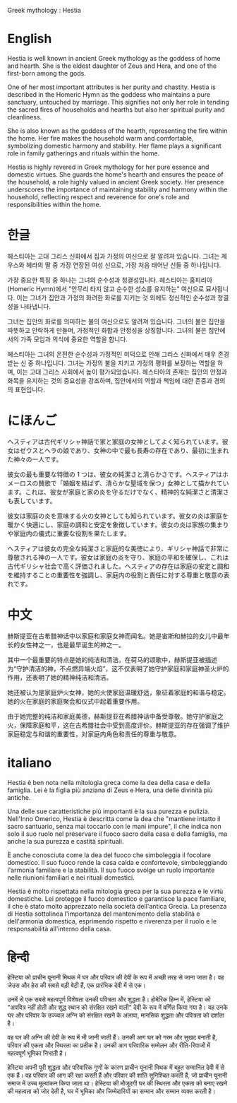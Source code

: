 Greek mythology : Hestia

# English

Hestia is well known in ancient Greek mythology as the goddess of home and hearth. She is the eldest daughter of Zeus and Hera, and one of the first-born among the gods.

One of her most important attributes is her purity and chastity. Hestia is described in the Homeric Hymn as the goddess who maintains a pure sanctuary, untouched by marriage. This signifies not only her role in tending the sacred fires of households and hearths but also her spiritual purity and cleanliness.

She is also known as the goddess of the hearth, representing the fire within the home. Her fire makes the household warm and comfortable, symbolizing domestic harmony and stability. Her flame plays a significant role in family gatherings and rituals within the home.

Hestia is highly revered in Greek mythology for her pure essence and domestic virtues. She guards the home's hearth and ensures the peace of the household, a role highly valued in ancient Greek society. Her presence underscores the importance of maintaining stability and harmony within the household, reflecting respect and reverence for one's role and responsibilities within the home.

# 한글

헤스티아는 고대 그리스 신화에서 집과 가정의 여신으로 잘 알려져 있습니다. 그녀는 제우스와 헤라의 딸 중 가장 연장된 여성 신으로, 가장 처음 태어난 신들 중 하나입니다.

가장 중요한 특징 중 하나는 그녀의 순수성과 청결성입니다. 헤스티아는 홈피리아(Homeric Hymn)에서 "안무리 타지 않고 순수한 성소를 유지하는" 여신으로 묘사됩니다. 이는 그녀가 집안과 가정의 화려한 화로를 지키는 것 외에도 정신적인 순수성과 청결성을 나타냅니다.

그녀는 집안의 화로를 의미하는 불의 여신으로도 알려져 있습니다. 그녀의 불은 집안을 따뜻하고 안락하게 만들며, 가정적인 화합과 안정성을 상징합니다. 그녀의 불은 집안에서의 가족 모임과 의식에 중요한 역할을 합니다.

헤스티아는 그녀의 온전한 순수성과 가정적인 미덕으로 인해 그리스 신화에서 매우 존경받는 신 중 하나입니다. 그녀는 가정의 불을 지키고 가정의 평화를 보장하는 역할을 하며, 이는 고대 그리스 사회에서 높이 평가되었습니다. 헤스티아의 존재는 집안의 안정과 화목을 유지하는 것의 중요성을 강조하며, 집안에서의 역할과 책임에 대한 존중과 경의의 표현입니다.

# にほんご

ヘスティアは古代ギリシャ神話で家と家庭の女神としてよく知られています。彼女はゼウスとヘラの娘であり、女神の中で最も長寿の存在であり、最初に生まれた神々の一人です。

彼女の最も重要な特徴の 1 つは、彼女の純潔さと清らかさです。ヘスティアはホメーロスの賛歌で「婚姻を結ばず、清らかな聖域を保つ」女神として描かれています。これは、彼女が家庭と家の炎を守るだけでなく、精神的な純潔さと清潔さも表しています。

彼女は家庭の炎を意味する火の女神としても知られています。彼女の炎は家庭を暖かく快適にし、家庭の調和と安定を象徴しています。彼女の炎は家族の集まりや家庭内の儀式に重要な役割を果たします。

ヘスティアは彼女の完全な純潔さと家庭的な美徳により、ギリシャ神話で非常に尊敬される神の一人です。彼女は家庭の炎を守り、家庭の平和を確保し、これは古代ギリシャ社会で高く評価されました。ヘスティアの存在は家庭の安定と調和を維持することの重要性を強調し、家庭内の役割と責任に対する尊重と敬意の表れです。

# 中文

赫斯提亚在古希腊神话中以家庭和家庭女神而闻名。她是宙斯和赫拉的女儿中最年长的女性神之一，也是最早诞生的神之一。

其中一个最重要的特点是她的纯洁和清洁。在荷马的颂歌中，赫斯提亚被描述为“守护清洁的神，不点燃异端火焰”，这不仅表明了她守护家庭和家庭神圣火炉的作用，还表明了她的精神纯洁和清洁。

她还被认为是家庭炉火女神，她的火使家庭温暖舒适，象征着家庭的和谐与稳定。她的火在家庭的家庭聚会和仪式中起着重要作用。

由于她完整的纯洁和家庭美德，赫斯提亚在希腊神话中备受尊敬。她守护家庭之火，保障家庭和平，这在古希腊社会中受到高度评价。赫斯提亚的存在强调了维护家庭稳定与和谐的重要性，对家庭内角色和责任的尊重与敬意。

# italiano

Hestia è ben nota nella mitologia greca come la dea della casa e della famiglia. Lei è la figlia più anziana di Zeus e Hera, una delle divinità più antiche.

Una delle sue caratteristiche più importanti è la sua purezza e pulizia. Nell'Inno Omerico, Hestia è descritta come la dea che "mantiene intatto il sacro santuario, senza mai toccarlo con le mani impure", il che indica non solo il suo ruolo nel preservare il fuoco sacro della casa e della famiglia, ma anche la sua purezza e castità spirituali.

È anche conosciuta come la dea del fuoco che simboleggia il focolare domestico. Il suo fuoco rende la casa calda e confortevole, simboleggiando l'armonia familiare e la stabilità. Il suo fuoco svolge un ruolo importante nelle riunioni familiari e nei rituali domestici.

Hestia è molto rispettata nella mitologia greca per la sua purezza e le virtù domestiche. Lei protegge il fuoco domestico e garantisce la pace familiare, il che è stato molto apprezzato nella società dell'antica Grecia. La presenza di Hestia sottolinea l'importanza del mantenimento della stabilità e dell'armonia domestica, esprimendo rispetto e riverenza per il ruolo e le responsabilità all'interno della casa.

# हिन्दी

हेस्टिया को प्राचीन यूनानी मिथक में घर और परिवार की देवी के रूप में अच्छी तरह से जाना जाता है। वह जेउस और हेरा की सबसे बड़ी बेटी हैं, एक प्रारंभिक देवी में से एक।

उनमें से एक सबसे महत्वपूर्ण विशेषता उनकी पवित्रता और शुद्धता है। होमेरिक हिम्न में, हेस्टिया को "अपवित्र नहीं होती और शुद्ध स्थान को संरक्षित रखने वाली" देवी के रूप में वर्णित किया गया है। यह उनके घर और परिवार के उज्ज्वल अग्नि को संरक्षित रखने के अलावा, मानसिक शुद्धता और पवित्रता को दर्शाता है।

वह घर की अग्नि की देवी के रूप में भी जानी जाती हैं। उनकी आग घर को गरम और सुखद बनाती है, परिवार की एकता और स्थिरता का प्रतीक है। उनकी आग परिवारिक सम्मेलन और रीति-रिवाजों में महत्वपूर्ण भूमिका निभाती है।

हेस्टिया अपनी पूरी शुद्धता और परिवारिक गुणों के कारण प्राचीन यूनानी मिथक में बहुत सम्मानित देवी में से एक हैं। वह परिवार की आग की रक्षा करती हैं और परिवार की शांति सुनिश्चित करती हैं, जो प्राचीन यूनानी समाज में उच्च मूल्यांकन किया जाता था। हेस्टिया की मौजूदगी घर की स्थिरता और एकता को बनाए रखने की महत्वता को जोर देती है, घर में भूमिका और जिम्मेदारियों का सम्मान और सम्मान व्यक्त करती है।
